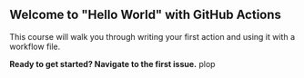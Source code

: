 ## Welcome to "Hello World" with GitHub Actions

This course will walk you through writing your first action and using it with a workflow file. 

**Ready to get started? Navigate to the first issue.** plop
